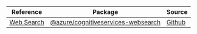 | Reference | Package | Source |
|---|---|---|
|[Web Search](cognitiveservices-websearch-readme.md)|[@azure/cognitiveservices-websearch](https://www.npmjs.com/package/@azure/cognitiveservices-websearch)|[Github](https://github.com/Azure/azure-sdk-for-js)|
